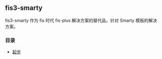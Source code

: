 ## fis3-smarty

fis3-smarty 作为 fis 时代 fis-plus 解决方案的替代品，针对 Smarty 模板的解决方案。

### 目录

- [起步](./beginning.md)
